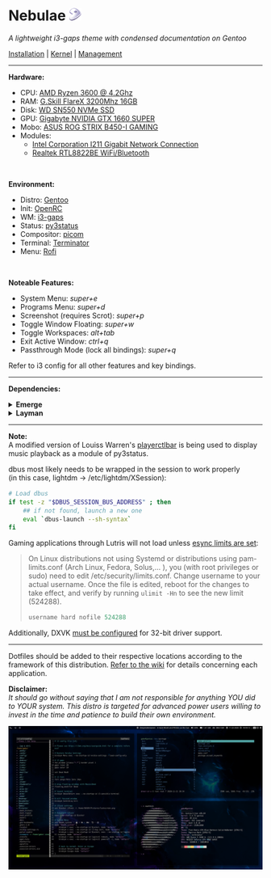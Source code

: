 # Nebulae <img width="25" height="25" src="/gentoo-logo.png">
<i>A lightweight i3-gaps theme with condensed documentation on Gentoo</i>

[Installation](documentation/installation.md) | [Kernel](documentation/kernel.md) | [Management](documentation/management.md)

---

<b>Hardware:</b>
* CPU: [AMD Ryzen 3600 @ 4.2Ghz](https://www.amd.com/en/products/cpu/amd-ryzen-5-3600)
* RAM: [G.Skill FlareX 3200Mhz 16GB](https://www.gskill.com/product/165/170/1535961634/F4-3200C14D-16GFX-Overview)
* Disk: [WD SN550 NVMe SSD](https://www.westerndigital.com/products/internal-drives/wd-blue-nvme-ssd)
* GPU: [Gigabyte NVIDIA GTX 1660 SUPER](https://www.gigabyte.com/Graphics-Card/GV-N166SOC-6GD#kf)
* Mobo: [ASUS ROG STRIX B450-I GAMING](https://rog.asus.com/Motherboards/ROG-Strix/ROG-STRIX-B450-I-GAMING-Model/)
* Modules: 
    * [Intel Corporation I211 Gigabit Network Connection](https://ark.intel.com/content/www/us/en/ark/products/64404/intel-ethernet-controller-i211-at.html)
    * [Realtek RTL8822BE WiFi/Bluetooth](https://www.realtek.com/en/products/communications-network-ics/item/rtl8822be)

<br>

<b>Environment:</b>
* Distro: [Gentoo](https://www.gentoo.org/)
* Init: [OpenRC](https://wiki.gentoo.org/wiki/Project:OpenRC)
* WM: [i3-gaps](https://github.com/Airblader/i3)
* Status: [py3status](https://github.com/ultrabug/py3status)
* Compositor: [picom](https://github.com/yshui/picom)
* Terminal: [Terminator](https://terminator-gtk3.readthedocs.io/en/latest/)
* Menu: [Rofi](https://github.com/davatorium/rofi)

<br>

<b>Noteable Features:</b>
* System Menu: <i>super+e</i>
* Programs Menu: <i>super+d</i>
* Screenshot (requires Scrot): <i>super+p</i>
* Toggle Window Floating: <i>super+w</i>
* Toggle Workspaces: <i>alt+tab</i>
* Exit Active Window: <i>ctrl+q</i>
* Passthrough Mode (lock all bindings): <i>super+q</i> <br>

Refer to i3 config for all other features and key bindings.

---
<b>Dependencies:</b>

<details>
<summary>
<b>Emerge</b>
</summary>
<i>
sys-kernel/linux-firmware, 
app-portage/genlop, 
app-portage/layman, 
media-libs/jpeg, 
net-misc/networkmanager, 
gnome-extra/nm-applet, 
sys-auth/elogind, 
app-admin/sudo, 
app-editors/vim, 
app-vim/airline, 
app-vim/nerdtree, 
dev-vcs/git, 
dev-python/dbus-python, 
app-misc/ranger, 
app-misc/neofetch, 
x11-base/xorg-x11, 
x11-drivers/nvidia-drivers, 
virtual/wine, 
games-util/lutris (requires dxvk-bin), 
app-emulation/dxvk-bin (layman -a guru), 
x11-wm/i3-gaps, 
x11-misc/i3status, 
x11-misc/py3status, 
x11-misc/i3lock, 
x11-misc/picom, 
x11-misc/pcmanfm, 
x11-misc/rofi, 
x11-terms/terminator, 
x11-misc/lightdm, 
x11-misc/nitrogen, 
x11-misc/dunst, 
sys-fs/udiskie, 
sys-fs/ncdu, 
sys-fs/ntfs3g, 
sys-process/htop, 
media-fonts/noto, 
media-fonts/noto-cjk, 
media-fonts/noto-emoji, 
media-fonts/fontawesome, 
media-sound/alsa-utils, 
media-sound/pulseaudio, 
media-sound/pavucontrol, 
media-sound/pasystray, 
www-client/links, 
www-client/firefox, 
media-video/vlc, 
media-libs/libdvdnav, 
x11-themes/papirus-icon-theme, 
lxde-base/lxappearance, 
app-i18n/fcitx, 
app-i18n/fcitx-configtool, 
app-i18n/fcitx-anthy
</i>
</details>

<details>
<summary>
<b>Layman</b>
</summary>
<i>app-emulation/dxvk-bin (via Guru)</i>
</details>

---

<b>Note:</b><br>
A modified version of Louiss Warren's [playerctlbar](https://gist.github.com/louisswarren/d794ff91bdb02a248f5d60d52d1d0086) is being used to display music playback as a module of py3status.

dbus most likely needs to be wrapped in the session to work properly<br> 
(in this case, lightdm -> /etc/lightdm/XSession):

```bash
# Load dbus
if test -z "$DBUS_SESSION_BUS_ADDRESS" ; then
    ## if not found, launch a new one
    eval `dbus-launch --sh-syntax`
fi
```
Gaming applications through Lutris will not load unless [esync limits are set](https://github.com/lutris/docs/blob/master/HowToEsync.md):<br>
> On Linux distributions not using Systemd or distributions using pam-limits.conf (Arch Linux, Fedora, Solus,... ), you (with root privileges or sudo) need to edit /etc/security/limits.conf.
> Change username to your actual username. Once the file is edited, reboot for the changes to take effect, and verify by running `ulimit -Hn` to see the new limit (524288).
> 
> ```c
> username hard nofile 524288
> ```

Additionally, DXVK [must be configured](https://wiki.gentoo.org/wiki/DXVK) for 32-bit driver support.

---

Dotfiles should be added to their respective locations according to the framework of this distribution.  [Refer to the wiki](https://wiki.gentoo.org/wiki/Main_Page) for details concerning each application.<br>

<b>Disclaimer:</b><br>
<i>It should go without saying that I am not responsible for anything YOU did to YOUR system.  This distro is targeted for advanced power users willing to invest in the time and patience to build their own environment.</i>

![screenshot](/screenshot.png)
